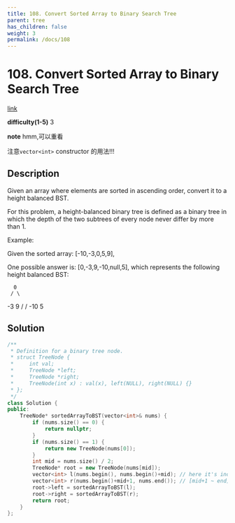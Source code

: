 ```yaml
---
title: 108. Convert Sorted Array to Binary Search Tree
parent: tree
has_children: false
weight: 3
permalink: /docs/108
---
```

# 108. Convert Sorted Array to Binary Search Tree   
[link](https://leetcode.com/problems/convert-sorted-array-to-binary-search-tree/)

**difficulty(1-5)**
3

**note**
hmm,可以重看

注意`vector<int>` constructor 的用法!!!

## Description
Given an array where elements are sorted in ascending order, convert it to a height balanced BST.

For this problem, a height-balanced binary tree is defined as a binary tree in which the depth of the two subtrees of every node never differ by more than 1.

Example:

Given the sorted array: [-10,-3,0,5,9],

One possible answer is: [0,-3,9,-10,null,5], which represents the following height balanced BST:

      0
     / \
   -3   9
   /   /
 -10  5

## Solution
```c++
/**
 * Definition for a binary tree node.
 * struct TreeNode {
 *     int val;
 *     TreeNode *left;
 *     TreeNode *right;
 *     TreeNode(int x) : val(x), left(NULL), right(NULL) {}
 * };
 */
class Solution {
public:
    TreeNode* sortedArrayToBST(vector<int>& nums) {
        if (nums.size() == 0) {
            return nullptr;
        }
        if (nums.size() == 1) {
            return new TreeNode(nums[0]);
        }
        int mid = nums.size() / 2;
        TreeNode* root = new TreeNode(nums[mid]);
        vector<int> l(nums.begin(), nums.begin()+mid); // here it's index is from [0 ~ mid-1] 
        vector<int> r(nums.begin()+mid+1, nums.end()); // [mid+1 ~ end]
        root->left = sortedArrayToBST(l);
        root->right = sortedArrayToBST(r);
        return root;
    }
};
```